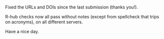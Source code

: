 Fixed the URLs and DOIs since the last submission (thanks you!).

R-hub checks now all pass without notes (except from spellcheck that trips on acronyms), on all different servers.

Have a nice day.
